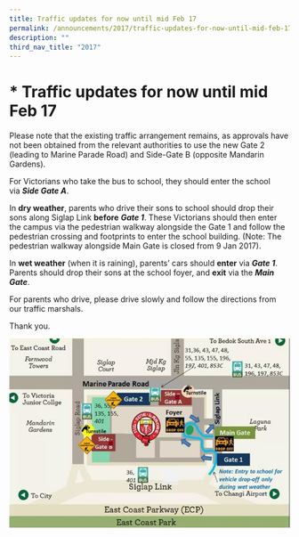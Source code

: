 ```yaml
---
title: Traffic updates for now until mid Feb 17
permalink: /announcements/2017/traffic-updates-for-now-until-mid-feb-17/
description: ""
third_nav_title: "2017"
---
```

# **\* Traffic updates for now until mid Feb 17**

Please note that the existing traffic arrangement remains, as approvals have not been obtained from the relevant authorities to use the new Gate 2 (leading to Marine Parade Road) and Side-Gate B (opposite Mandarin Gardens).

For Victorians who take the bus to school, they should enter the school via **_Side Gate A_**.

In **dry weather**, parents who drive their sons to school should drop their sons along Siglap Link **before** _**Gate 1**_. These Victorians should then enter the campus via the pedestrian walkway alongside the Gate 1 and follow the pedestrian crossing and footprints to enter the school building. (Note: The pedestrian walkway alongside Main Gate is closed from 9 Jan 2017).

In **wet weather** (when it is raining), parents’ cars should **enter** via **_Gate 1_**.  Parents should drop their sons at the school foyer, and **exit** via the **_Main Gate_**. 

For parents who drive, please drive slowly and follow the directions from our traffic marshals.  

Thank you.

![](/images/Traffic-Updates-Map.jpg)